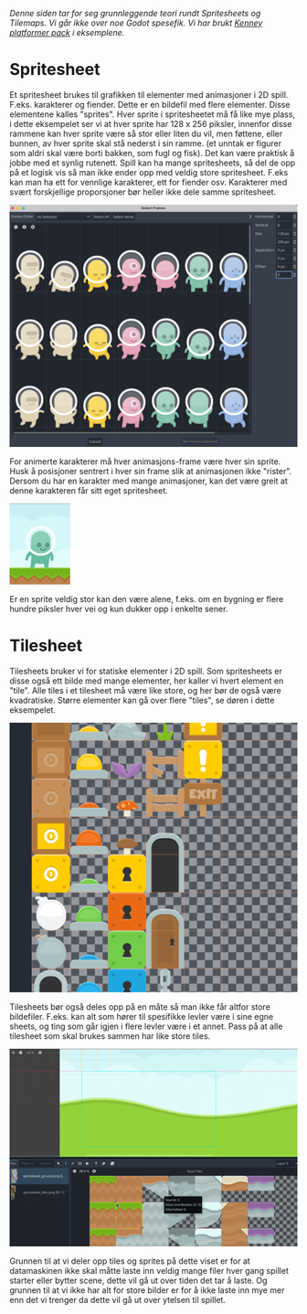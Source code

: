 *Denne siden tar for seg grunnleggende teori rundt Spritesheets og Tilemaps. Vi går ikke over noe Godot spesefik. Vi har brukt [Kenney platformer pack](https://www.kenney.nl/assets/platformer-pack-redux) i eksemplene.* 

# Spritesheet

Et spritesheet brukes til grafikken til elementer med animasjoner i 2D spill. F.eks. karakterer og fiender. Dette er en bildefil med flere elementer. Disse elementene kalles "sprites". Hver sprite i spritesheetet må få like mye plass, i dette eksempelet ser vi at hver sprite har 128 x 256 piksler, innenfor disse rammene kan hver sprite være så stor eller liten du vil, men føttene, eller bunnen, av hver sprite skal stå nederst i sin ramme. (et unntak er figurer som aldri skal være borti bakken, som fugl og fisk). Det kan være praktisk å jobbe med et synlig rutenett. Spill kan ha mange spritesheets, så del de opp på et logisk vis så man ikke ender opp med veldig store spritesheet. F.eks kan man ha ett for vennlige karakterer, ett for fiender osv. Karakterer med svært forskjellige proporsjoner bør heller ikke dele samme spritesheet.

![](../media/22-spritesheet.png)

For animerte karakterer må hver animasjons-frame være hver sin sprite. Husk å posisjoner sentrert i hver sin frame slik at animasjonen ikke "rister". Dersom du har en karakter med mange animasjoner, kan det være greit at denne karakteren får sitt eget spritesheet.

![](../media/2-2_runAndJump.gif)

Er en sprite veldig stor kan den være alene, f.eks. om en bygning er flere hundre piksler hver vei og kun dukker opp i enkelte sener.

# Tilesheet

Tilesheets bruker vi for statiske elementer i 2D spill. Som spritesheets er disse også ett bilde med mange elementer, her kaller vi hvert element en "tile". Alle tiles i et tilesheet må være like store, og her bør de også være kvadratiske. Større elementer kan gå over flere "tiles", se døren i dette eksempelet.

![](../media/2-2_tiles.png)

Tilesheets bør også deles opp på en måte så man ikke får altfor store bildefiler. F.eks. kan alt som hører til spesifikke levler være i sine egne sheets, og ting som går igjen i flere levler være i et annet. Pass på at alle tilesheet som skal brukes sammen har like store tiles.

![](../media/2-2_tiles.gif)

Grunnen til at vi deler opp tiles og sprites på dette viset er for at datamaskinen ikke skal måtte laste inn veldig mange filer hver gang spillet starter eller bytter scene, dette vil gå ut over tiden det tar å laste. Og grunnen til at vi ikke har alt for store bilder er for å ikke laste inn mye mer enn det vi trenger da dette vil gå ut over ytelsen til spillet. 
